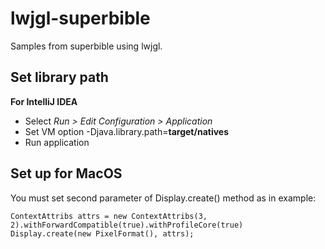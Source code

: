 # lwjgl-superbible
Samples from superbible using lwjgl.

## Set library path

**For IntelliJ IDEA** 

* Select *Run > Edit Configuration > Application*
* Set VM option -Djava.library.path=**target/natives** 
* Run application

## Set up for MacOS

You must set second parameter of Display.create() method as in example:

```
ContextAttribs attrs = new ContextAttribs(3, 2).withForwardCompatible(true).withProfileCore(true)
Display.create(new PixelFormat(), attrs);
```
